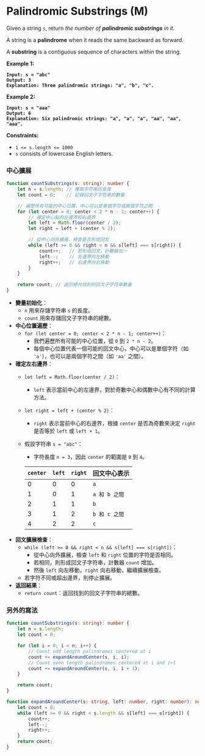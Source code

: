 # Palindromic Substrings (M)

Given a string `s`, return _the number of **palindromic substrings** in it_.

A string is a **palindrome** when it reads the same backward as forward.

A **substring** is a contiguous sequence of characters within the string.

&#x20;

**Example 1:**

<pre><code><strong>Input: s = "abc"
</strong><strong>Output: 3
</strong><strong>Explanation: Three palindromic strings: "a", "b", "c".
</strong></code></pre>

**Example 2:**

<pre><code><strong>Input: s = "aaa"
</strong><strong>Output: 6
</strong><strong>Explanation: Six palindromic strings: "a", "a", "a", "aa", "aa", "aaa".
</strong></code></pre>

&#x20;

**Constraints:**

* `1 <= s.length <= 1000`
* `s` consists of lowercase English letters.



### 中心擴展

```typescript
function countSubstrings(s: string): number {
    let n = s.length; // 獲取字符串的長度
    let count = 0;    // 記錄回文子字符串的數量

    // 遍歷所有可能的中心位置，中心可以是單個字符或兩個字符之間
    for (let center = 0; center < 2 * n - 1; center++) {
        // 確定中心點的左邊界和右邊界
        let left = Math.floor(center / 2);
        let right = left + (center % 2);

        // 從中心向外擴展，檢查是否形成回文
        while (left >= 0 && right < n && s[left] === s[right]) {
            count++;   // 若形成回文，計數器加一
            left--;    // 左邊界向左移動
            right++;   // 右邊界向右移動
        }
    }

    return count; // 返回總共找到的回文子字符串數量
}

```

* **變量初始化**：
  * `n` 用來存儲字符串 `s` 的長度。
  * `count` 用來存儲回文子字符串的總數。
* **中心位置遍歷**：
  * `for (let center = 0; center < 2 * n - 1; center++)`：
    * 我們遍歷所有可能的中心位置，從 `0` 到 `2 * n - 2`。
    * 每個中心位置代表一個可能的回文中心，中心可以是單個字符（如 `'a'`），也可以是兩個字符之間（如 `'aa'` 之間）。
* **確定左右邊界**：
  * `let left = Math.floor(center / 2)`：
    * `left` 表示當前中心的左邊界，對於奇數中心和偶數中心有不同的計算方法。
  * `let right = left + (center % 2)`：
    * `right` 表示當前中心的右邊界，根據 `center` 是否為奇數來決定 `right` 是否等於 `left` 或 `left + 1`。
  *   假設字符串 `s = "abc"`：

      * 字符長度 `n = 3`，因此 `center` 的範圍是 `0` 到 `4`。

      | `center` | `left` | `right` | 回文中心表示     |
      | -------- | ------ | ------- | ---------- |
      | 0        | 0      | 0       | `a`        |
      | 1        | 0      | 1       | `a 和 b 之間` |
      | 2        | 1      | 1       | `b`        |
      | 3        | 1      | 2       | `b 和 c 之間` |
      | 4        | 2      | 2       | `c`        |
* **回文擴展檢查**：
  * `while (left >= 0 && right < n && s[left] === s[right])`：
    * 從中心向外擴展，檢查 `left` 和 `right` 位置的字符是否相同。
    * 若相同，則形成回文子字符串，計數器 `count` 增加。
    * 然後 `left` 向左移動，`right` 向右移動，繼續擴展檢查。
  * 若字符不同或超出邊界，則停止擴展。
* **返回結果**：
  * `return count`：返回找到的回文子字符串的總數。



### 另外的寫法

```typescript
function countSubstrings(s: string): number {
    let n = s.length;
    let count = 0;

    for (let i = 0; i < n; i++) {
        // Count odd length palindromes centered at i
        count += expandAroundCenter(s, i, i);
        // Count even length palindromes centered at i and i+1
        count += expandAroundCenter(s, i, i + 1);
    }

    return count;
}

function expandAroundCenter(s: string, left: number, right: number): number {
    let count = 0;
    while (left >= 0 && right < s.length && s[left] === s[right]) {
        count++;
        left--;
        right++;
    }
    return count;
}

```
